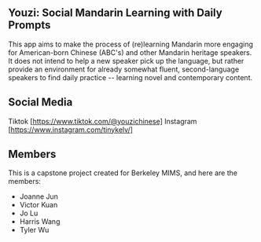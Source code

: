 ## Youzi: Social Mandarin Learning with Daily Prompts
This app aims to make the process of (re)learning Mandarin more engaging for American-born Chinese (ABC's) and other Mandarin heritage speakers.
It does not intend to help a new speaker pick up the language, but rather provide an environment for already somewhat fluent, second-language speakers to find daily practice -- learning novel and contemporary content.

## Social Media
Tiktok [https://www.tiktok.com/@youzichinese]
Instagram [https://www.instagram.com/tinykelv/]

## Members
This is a capstone project created for Berkeley MIMS, and here are the members:
- Joanne Jun
- Victor Kuan
- Jo Lu
- Harris Wang
- Tyler Wu
